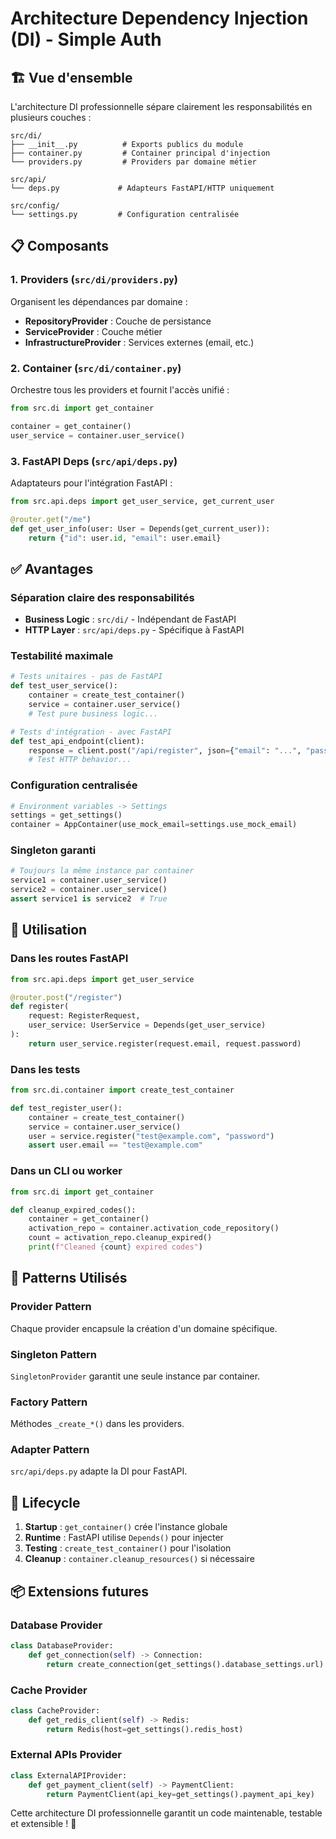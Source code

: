 # Architecture Dependency Injection (DI) - Simple Auth

## 🏗️ Vue d'ensemble

L'architecture DI professionnelle sépare clairement les responsabilités en plusieurs couches :

```
src/di/
├── __init__.py          # Exports publics du module
├── container.py         # Container principal d'injection
└── providers.py         # Providers par domaine métier

src/api/
└── deps.py             # Adapteurs FastAPI/HTTP uniquement

src/config/
└── settings.py         # Configuration centralisée
```

## 📋 Composants

### 1. **Providers** (`src/di/providers.py`)
Organisent les dépendances par domaine :

- **RepositoryProvider** : Couche de persistance
- **ServiceProvider** : Couche métier
- **InfrastructureProvider** : Services externes (email, etc.)

### 2. **Container** (`src/di/container.py`)
Orchestre tous les providers et fournit l'accès unifié :

```python
from src.di import get_container

container = get_container()
user_service = container.user_service()
```

### 3. **FastAPI Deps** (`src/api/deps.py`)
Adaptateurs pour l'intégration FastAPI :

```python
from src.api.deps import get_user_service, get_current_user

@router.get("/me")
def get_user_info(user: User = Depends(get_current_user)):
    return {"id": user.id, "email": user.email}
```

## ✅ Avantages

### **Séparation claire des responsabilités**
- **Business Logic** : `src/di/` - Indépendant de FastAPI
- **HTTP Layer** : `src/api/deps.py` - Spécifique à FastAPI

### **Testabilité maximale**
```python
# Tests unitaires - pas de FastAPI
def test_user_service():
    container = create_test_container()
    service = container.user_service()
    # Test pure business logic...

# Tests d'intégration - avec FastAPI
def test_api_endpoint(client):
    response = client.post("/api/register", json={"email": "...", "password": "..."})
    # Test HTTP behavior...
```

### **Configuration centralisée**
```python
# Environment variables -> Settings
settings = get_settings()
container = AppContainer(use_mock_email=settings.use_mock_email)
```

### **Singleton garanti**
```python
# Toujours la même instance par container
service1 = container.user_service()
service2 = container.user_service()
assert service1 is service2  # True
```

## 🔧 Utilisation

### **Dans les routes FastAPI**
```python
from src.api.deps import get_user_service

@router.post("/register")
def register(
    request: RegisterRequest,
    user_service: UserService = Depends(get_user_service)
):
    return user_service.register(request.email, request.password)
```

### **Dans les tests**
```python
from src.di.container import create_test_container

def test_register_user():
    container = create_test_container()
    service = container.user_service()
    user = service.register("test@example.com", "password")
    assert user.email == "test@example.com"
```

### **Dans un CLI ou worker**
```python
from src.di import get_container

def cleanup_expired_codes():
    container = get_container()
    activation_repo = container.activation_code_repository()
    count = activation_repo.cleanup_expired()
    print(f"Cleaned {count} expired codes")
```

## 🎯 Patterns Utilisés

### **Provider Pattern**
Chaque provider encapsule la création d'un domaine spécifique.

### **Singleton Pattern**
`SingletonProvider` garantit une seule instance par container.

### **Factory Pattern**
Méthodes `_create_*()` dans les providers.

### **Adapter Pattern**
`src/api/deps.py` adapte la DI pour FastAPI.

## 🔄 Lifecycle

1. **Startup** : `get_container()` crée l'instance globale
2. **Runtime** : FastAPI utilise `Depends()` pour injecter
3. **Testing** : `create_test_container()` pour l'isolation
4. **Cleanup** : `container.cleanup_resources()` si nécessaire

## 📦 Extensions futures

### **Database Provider**
```python
class DatabaseProvider:
    def get_connection(self) -> Connection:
        return create_connection(get_settings().database_settings.url)
```

### **Cache Provider**
```python
class CacheProvider:
    def get_redis_client(self) -> Redis:
        return Redis(host=get_settings().redis_host)
```

### **External APIs Provider**
```python
class ExternalAPIProvider:
    def get_payment_client(self) -> PaymentClient:
        return PaymentClient(api_key=get_settings().payment_api_key)
```

Cette architecture DI professionnelle garantit un code maintenable, testable et extensible ! 🚀
